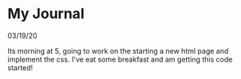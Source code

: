 # My Journal

03/19/20

Its morning at 5, going to work on the starting a new html page and implement the css. I've eat some breakfast and am getting this code started!
